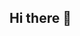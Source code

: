 ## Hi there 👋

<!--
**AbdulrahmanAhmed123/AbdulrahmanAhmed123** is a ✨ _special_ ✨ repository because its `README.md` (this file) appears on your GitHub profile.

Here are some ideas to get you started:
![Screenshot 2024-06-11 004022](https://github.com/AbdulrahmanAhmed123/AbdulrahmanAhmed123/assets/95978956/c085d0fc-63b7-4a98-a92d-9a14f7837d33)

- 🔭 I’m currently working on ...
- 🌱 I’m currently learning ...
- 👯 I’m looking to collaborate on ...
- 🤔 I’m looking for help with ...
- 💬 Ask me about ...
- 📫 How to reach me: ...
- 😄 Pronouns: ...
- ⚡ Fun fact: ...
-->
